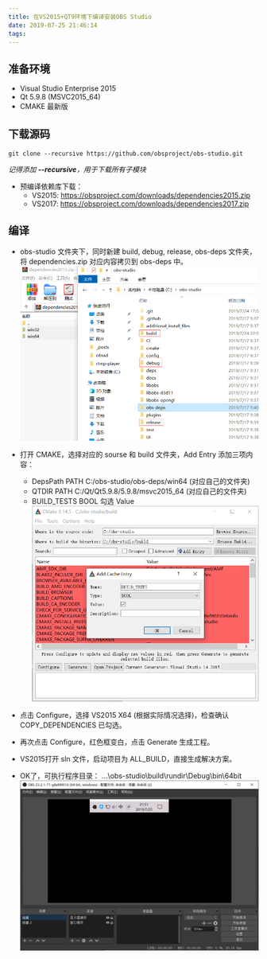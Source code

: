 ```yaml
---
title: 在VS2015+QT9环境下编译安装OBS Studio
date: 2019-07-25 21:46:14
tags:
---
```

## 准备环境
- Visual Studio Enterprise 2015
- Qt 5.9.8 (MSVC2015_64)
- CMAKE 最新版

## 下载源码
````git
git clone --recursive https://github.com/obsproject/obs-studio.git
````
*记得添加 **--recursive**，用于下载所有子模块*

* 预编译依赖库下载：
    * VS2015: https://obsproject.com/downloads/dependencies2015.zip
    * VS2017: https://obsproject.com/downloads/dependencies2017.zip

## 编译


* obs-studio 文件夹下，同时新建 build, debug, release, obs-deps 文件夹，将  dependencies.zip 对应内容拷贝到  obs-deps 中。
![文件夹](在VS2015-QT9环境下编译安装OBS-Studio/TIM截图20190725212203.png)

* 打开 CMAKE，选择对应的 sourse 和 build 文件夹，Add Entry 添加三项内容：
    * DepsPath PATH C:/obs-studio/obs-deps/win64 (对应自己的文件夹)
    * QTDIR PATH C:/Qt/Qt5.9.8/5.9.8/msvc2015_64 (对应自己的文件夹)
    * BUILD_TESTS BOOL 勾选 Value
![文件夹](在VS2015-QT9环境下编译安装OBS-Studio/TIM截图20190725215018.png)

* 点击 Configure，选择 VS2015 X64 (根据实际情况选择)，检查确认 COPY_DEPENDENCIES 已勾选。
* 再次点击 Configure，红色框变白，点击 Generate 生成工程。
* VS2015打开 sln 文件，启动项目为 ALL_BUILD，直接生成解决方案。
* OK了，可执行程序目录： ...\obs-studio\build\rundir\Debug\bin\64bit
![文件夹](在VS2015-QT9环境下编译安装OBS-Studio/TIM截图20190725215144.png)